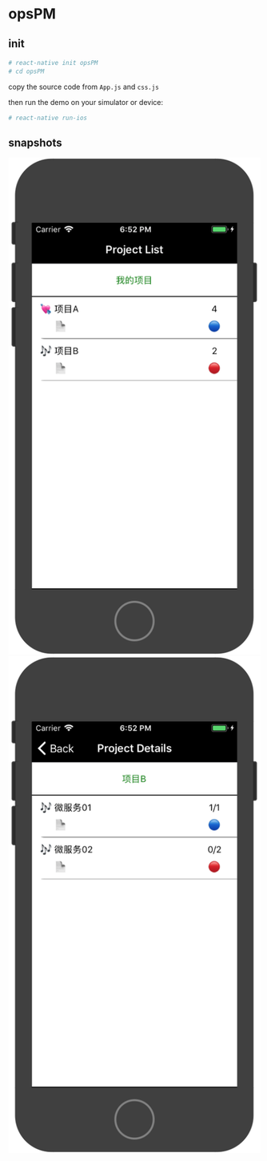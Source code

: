 # opsPM

## init

```bash
# react-native init opsPM
# cd opsPM
```

copy the source code from `App.js` and `css.js`

then run the demo on your simulator or device:
```bash
# react-native run-ios
```

## snapshots

![ProjectListScreen](snapshots/1.png)
![ProjectDetailsScreen](snapshots/2.png)
